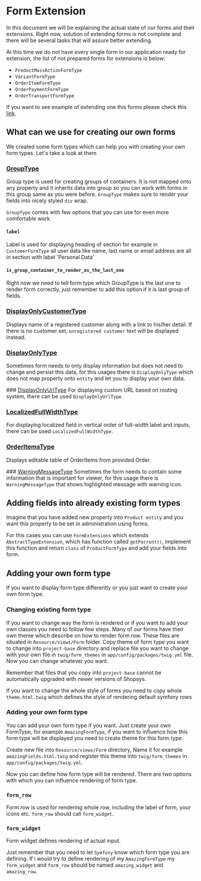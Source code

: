 # Form Extension
In this document we will be explaining the actual state of our forms and their extensions. Right now,
solution of extending forms is not complete and there will be several tasks that will assure better extending.

At this time we do not have every single form in our application ready for extension, the list of not prepared
forms for extensions is below:

* `ProductMassActionFormType`
* `VariantFormType`
* `OrderItemFormType`
* `OrderPaymentFormType`
* `OrderTransportFormType`

If you want to see example of extending one this forms please check this [link](https://github.com/shopsys/shopsys/commit/d6b84bf54c0b47c72eacc82d540987dd8078fa13).

## What can we use for creating our own forms
We created some form types which can help you with creating your own form types. Let's take a look at them

### [GroupType](../../packages/framework/src/Form/GroupType.php)
Group type is used for creating groups of containers. It is not mapped onto any property and it inherits data into group
so you can work with forms in this group same as you were before. `GroupType` makes sure to render your fields into nicely
styled `div` wrap.

`GroupType` comes with few options that you can use for even more comfortable work.

#### `label`
Label is used for displaying heading of section for example in `CustomerFormType` all user data like name, last name or
email address are all in section with label 'Personal Data'

#### `is_group_container_to_render_as_the_last_one`
Right now we need to tell form type which GroupType is the last one to render form correctly, just remember to add this
option if it is last group of fields.

### [DisplayOnlyCustomerType](../../packages/framework/src/Form/DisplayOnlyCustomerType.php)
Displays name of a registered customer along with a link to his/her detail.
If there is no customer set, `unregistered customer` text will be displayed instead.

### [DisplayOnlyType](../../packages/framework/src/Form/DisplayOnlyType.php)
Sometimes form needs to only display information but does not need to change and persist this data, for this usages
there is `DisplayOnlyType` which does not map property onto `entity` and let you to display your own data.

### [DisplayOnlyUrlType](../../packages/framework/src/Form/DisplayOnlyUrlType.php)
For displaying custom URL based on routing system, there can be used `DisplayOnlyUrlType`.

### [LocalizedFullWidthType](../../packages/framework/src/Form/LocalizedFullWidthType.php)
For displaying localized field in vertical order of full-width label and inputs, there can be used `LocalizedFullWidthType`.

### [OrderItemsType](../../packages/framework/src/Form/OrderItemsType.php)
Displays editable table of OrderItems from provided Order.

### [WarningMessageType](../../packages/framework/src/Form/WarningMessageType.php)
Sometimes the form needs to contain some information that is important for viewer, for this usage there is  `WarningMessageType`
that shows highlighted message with warning icon.

## Adding fields into already existing form types
Imagine that you have added new property into `Product entity` and you want this property to be set in administration
using forms.

For this cases you can use `FormExtensions` which extends `AbstractTypeExtension`, which has function called `getParrent()`,
implement this function and return `class` of `ProductFormType` and add your fields into form.

## Adding your own form type
If you want to display form type differently or you just want to create your own form type.

### Changing existing form type
If you want to change way the form is rendered or if you want to add your own classes you need to follow few steps.
Many of our forms have their own
theme which describe on how to render form row. These files are situated in `Resource/views/Form` folder.
Copy theme of form type you want to change into `project-base` directory and replace file you want to
change with your own file in `twig/form_themes` in `app/config/packages/twig.yml` file. Now you can change whatever you want.

Remember that files that you copy into `project-base` cannot be automatically upgraded with newer versions of Shopsys.

If you want to change the whole style of forms you need to copy whole `theme.html.twig` which defines the style of
rendering default symfony rows

### Adding your own form type
You can add your own form type if you want. Just create your own FormType, for example `AmazingFormType`, if you want
to influence how this form type will be displayed you need to create theme for this form type.

Create new file into `Resource/views/Form` directory, Name it for example `amazingFields.html.twig` and register
this theme into `twig/form_themes` in `app/config/packages/twig.yml`.

Now you can define how form type will be rendered. There are two options with which you can influence rendering of form type.

### `form_row`
Form row is used for rendering whole row, including the label of form, your icons etc. `form_row` should call `form_widget`.

### `form_widget`
Form widget defines rendering of actual input.

Just remember that you need to let `Symfony` know which form type you are defining. If i would try to define
rendering of my `AmazingFormType` my `form_widget` and `form_row` should be named `amazing_widget` and `amazing_row`.
